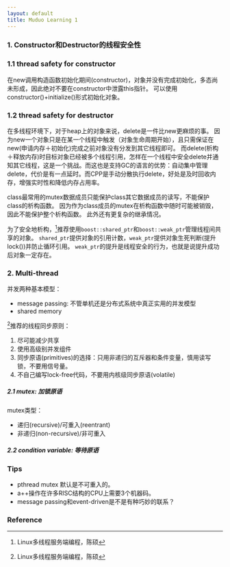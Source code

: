 ```yaml
---
layout: default
title: Muduo Learning 1
---
```


### 1. Constructor和Destructor的线程安全性

### 1.1 thread safety for constructor

在new调用构造函数初始化期间(constructor)，对象并没有完成初始化，多态尚未形成，因此绝对不要在constructor中泄露this指针。
可以使用constructor()+initialize()形式初始化对象。

### 1.2 thread safety for destructor

在多线程环境下，对于heap上的对象来说，delete是一件比new更麻烦的事。
因为new一个对象只是在某一个线程中触发（对象生命周期开始），且只需保证在new(申请内存＋初始化)完成之前对象没有分发到其它线程即可。
而delete(析构＋释放内存)时目标对象已经被多个线程引用，怎样在一个线程中安全delete并通知其它线程，这是一个挑战。而这也是支持GC的语言的优势：自动集中管理delete，代价是有一点延时。而CPP是手动分散执行delete，好处是及时回收内存，增强实时性和降低内存占用率。

class最常用的mutex数据成员只能保护class其它数据成员的读写，不能保护class的析构函数。
因为作为class成员的mutex在析构函数中随时可能被销毁，因此不能保护整个析构函数。
此外还有更复杂的继承情况。

为了安全地析构，[^LMSP]推荐使用`boost::shared_ptr`和`boost::weak_ptr`管理线程间共享的对象。
`shared_ptr`提供对象的引用计数，`weak_ptr`提供对象生死判断(提升lock())并防止循环引用。
`weak_ptr`的提升是线程安全的行为，也就是说提升成功后对象一定存在。

### 2. Multi-thread

并发两种基本模型：

- message passing: 不管单机还是分布式系统中真正实用的并发模型
- shared memory

[^LMSP]推荐的线程同步原则：

1. 尽可能减少共享
2. 使用高级别并发组件
3. 同步原语(primitives)的选择：只用非递归的互斥器和条件变量，慎用读写锁，不要用信号量。
4. 不自己编写lock-free代码，不要用内核级同步原语(volatile)

##### 2.1 mutex: 加锁原语

mutex类型：

- 递归(recursive)/可重入(reentrant)
- 非递归(non-recursive)/非可重入

##### 2.2 condition variable: 等待原语




### Tips

- pthread mutex 默认是不可重入的。
- a++操作在许多RISC结构的CPU上需要3个机器码。
- message passing和event-driven是不是有种巧妙的联系？

### Reference

[^LMSP]: Linux多线程服务端编程，陈硕

